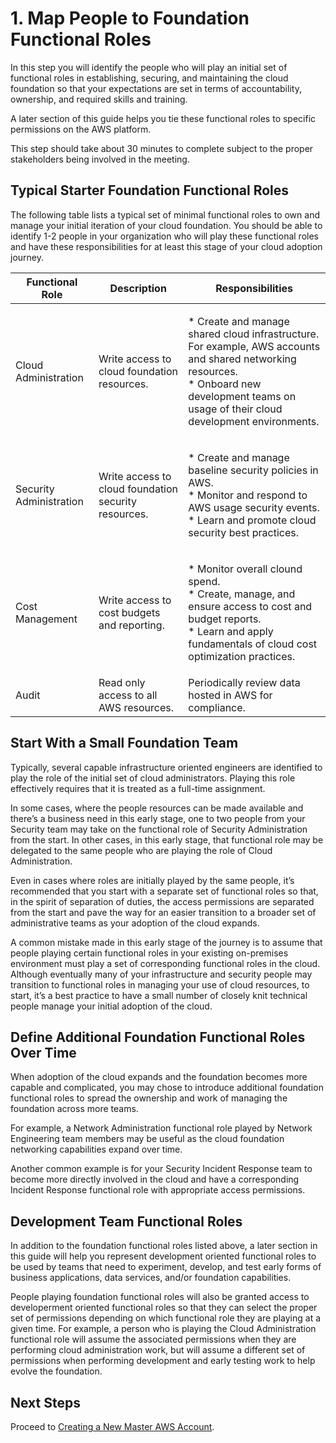 # 1. Map People to Foundation Functional Roles

In this step you will identify the people who will play an initial set of functional roles in establishing, securing, and maintaining the cloud foundation so that your expectations are set in terms of accountability, ownership, and required skills and training.

A later section of this guide helps you tie these functional roles to specific permissions on the AWS platform.

This step should take about 30 minutes to complete subject to the proper stakeholders being involved in the meeting. 

## Typical Starter Foundation Functional Roles
The following table lists a typical set of minimal functional roles to own and manage your initial iteration of your cloud foundation. You should be able to identify 1-2 people in your organization who will play these functional roles and have these responsibilities for at least this stage of your cloud adoption journey.

|Functional Role	|Description	|Responsibilities	|
|---	|---	|---	|
|Cloud Administration|Write access to cloud foundation resources.	|<p>* Create and manage shared cloud infrastructure. For example, AWS accounts and shared networking resources.<br>* Onboard new development teams on usage of their cloud development environments.</p>|
|Security Administration|Write access to cloud foundation security resources.	|<p>* Create and manage baseline security policies in AWS.<br>* Monitor and respond to AWS usage security events.<br>* Learn and promote cloud security best practices.</p>|
|Cost Management|Write access to cost budgets and reporting.	|<p>* Monitor overall clound spend.<br>* Create, manage, and ensure access to cost and budget reports.<br>* Learn and apply fundamentals of cloud cost optimization practices.|
|Audit|Read only access to all AWS resources.	|Periodically review data hosted in AWS for compliance.	|

## Start With a Small Foundation Team

Typically, several capable infrastructure oriented engineers are identified to play the role of the initial set of cloud administrators. Playing this role effectively requires that it is treated as a full-time assignment.

In some cases, where the people resources can be made available and there’s a business need in this early stage, one to two people from your Security team may take on the functional role of Security Administration from the start.  In other cases, in this early stage, that functional role may be delegated to the same people who are playing the role of Cloud Administration.

Even in cases where roles are initially played by the same people, it’s recommended that you start with a separate set of functional roles so that, in the spirit of separation of duties, the access permissions are separated from the start and pave the way for an easier transition to a broader set of administrative teams as your adoption of the cloud expands.

A common mistake made in this early stage of the journey is to assume that people playing certain functional roles in your existing on-premises environment must play a set of corresponding functional roles in the cloud.  Although eventually many of your infrastructure and security people may transition to functional roles in managing your use of cloud resources, to start, it’s a best practice to have a small number of closely knit technical people manage your initial adoption of the cloud.

## Define Additional Foundation Functional Roles Over Time

When adoption of the cloud expands and the foundation becomes more capable and complicated, you may chose to introduce additional foundation functional roles to spread the ownership and work of managing the foundation across more teams. 

For example, a Network Administration functional role played by Network Engineering team members may be useful as the cloud foundation networking capabilities expand over time. 

Another common example is for your Security Incident Response team to become more directly involved in the cloud and have a corresponding Incident Response functional role with appropriate access permissions.

## Development Team Functional Roles

In addition to the foundation functional roles listed above, a later section in this guide will help you represent development oriented functional roles to be used by teams that need to experiment, develop, and test early forms of business applications, data services, and/or foundation capabilities.

People playing foundation functional roles will also be granted access to developerment oriented functional roles so that they can select the proper set of permissions depending on which functional role they are playing at a given time. For example, a person who is playing the Cloud Administration functional role will assume the associated permissions when they are performing cloud administration work, but will assume a different set of permissions when performing development and early testing work to help evolve the foundation.

## Next Steps

Proceed to [Creating a New Master AWS Account](1-dev-environments/2-2-create-master-aws-account.md).
